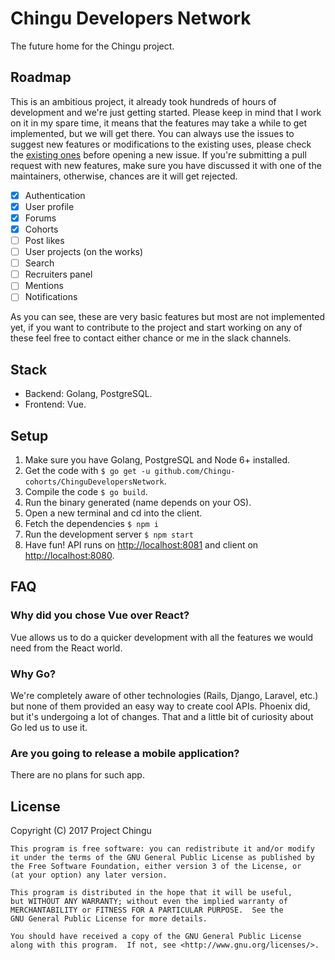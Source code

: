 # Chingu Developers Network

The future home for the Chingu project.

## Roadmap

This is an ambitious project, it already took hundreds of hours of development and we're just getting started. Please keep in mind that I work on it in my spare time, it means that the features may take a while to get implemented, but we will get there. You can always use the issues to suggest new features or modifications to the existing uses, please check the [existing ones](https://github.com/Chingu-cohorts/ChinguDevelopersNetwork/issues?q=is%3Aopen+is%3Aissue+label%3Asuggestion) before opening a new issue. If you're submitting a pull request with new features, make sure you have discussed it with one of the maintainers, otherwise, chances are it will get rejected.

- [x] Authentication
- [x] User profile
- [x] Forums
- [x] Cohorts
- [ ] Post likes
- [ ] User projects (on the works)
- [ ] Search
- [ ] Recruiters panel
- [ ] Mentions
- [ ] Notifications

As you can see, these are very basic features but most are not implemented yet, if you want to contribute to the project and start working on any of these feel free to contact either chance or me in the slack channels.

## Stack

* Backend: Golang, PostgreSQL.
* Frontend: Vue.

## Setup

1. Make sure you have Golang, PostgreSQL and Node 6+ installed.
2. Get the code with `$ go get -u github.com/Chingu-cohorts/ChinguDevelopersNetwork`.
3. Compile the code `$ go build`.
4. Run the binary generated (name depends on your OS).
5. Open a new terminal and cd into the client.
6. Fetch the dependencies `$ npm i`
7. Run the development server `$ npm start`
8. Have fun! API runs on [http://localhost:8081](http://localhost:8081) and client on [http://localhost:8080](http://localhost:8080).

## FAQ

### Why did you chose Vue over React?

Vue allows us to do a quicker development with all the features we would need from the React world.

### Why Go?

We're completely aware of other technologies (Rails, Django, Laravel, etc.) but none of them provided an easy way to create cool APIs. Phoenix did, but it's undergoing a lot of changes. That and a little bit of curiosity about Go led us to use it.

### Are you going to release a mobile application?

There are no plans for such app.

## License

Copyright (C) 2017  Project Chingu

    This program is free software: you can redistribute it and/or modify
    it under the terms of the GNU General Public License as published by
    the Free Software Foundation, either version 3 of the License, or
    (at your option) any later version.

    This program is distributed in the hope that it will be useful,
    but WITHOUT ANY WARRANTY; without even the implied warranty of
    MERCHANTABILITY or FITNESS FOR A PARTICULAR PURPOSE.  See the
    GNU General Public License for more details.

    You should have received a copy of the GNU General Public License
    along with this program.  If not, see <http://www.gnu.org/licenses/>.
